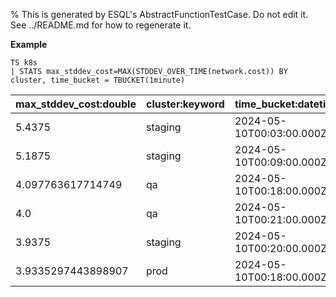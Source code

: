 % This is generated by ESQL's AbstractFunctionTestCase. Do not edit it. See ../README.md for how to regenerate it.

**Example**

```esql
TS k8s
| STATS max_stddev_cost=MAX(STDDEV_OVER_TIME(network.cost)) BY cluster, time_bucket = TBUCKET(1minute)
```

| max_stddev_cost:double | cluster:keyword | time_bucket:datetime |
| --- | --- | --- |
| 5.4375 | staging | 2024-05-10T00:03:00.000Z |
| 5.1875 | staging | 2024-05-10T00:09:00.000Z |
| 4.097763617714749 | qa | 2024-05-10T00:18:00.000Z |
| 4.0 | qa | 2024-05-10T00:21:00.000Z |
| 3.9375 | staging | 2024-05-10T00:20:00.000Z |
| 3.9335297443898907 | prod | 2024-05-10T00:18:00.000Z |


